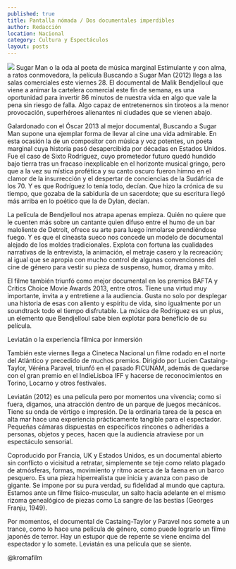 ```yaml
---
published: true
title: Pantalla nómada / Dos documentales imperdibles
author: Redacción
location: Nacional
category: Cultura y Espectáculos
layout: posts
---
```


![](http://i.imgur.com/Nmx5hxtm.jpg)
Sugar Man o la oda al poeta de música marginal
Estimulante y con alma, a ratos conmovedora, la película Buscando a Sugar Man (2012) llega a las salas comerciales este viernes 28. El documental de Malik Bendjelloul que viene a animar la cartelera comercial este fin de semana, es una oportunidad para invertir 86 minutos de nuestra vida en algo que vale la pena sin riesgo de falla. Algo capaz de entretenernos sin tiroteos a la menor provocación, superhéroes alienantes ni ciudades que se vienen abajo.



Galardonado con el Óscar 2013 al mejor documental, Buscando a Sugar Man supone una ejemplar forma de llevar al cine una vida admirable. En esta ocasión la de un compositor con música y voz potentes, un poeta marginal cuya historia pasó desapercibida por décadas en Estados Unidos. Fue el caso de Sixto Rodríguez, cuyo prometedor futuro quedó hundido bajo tierra tras un fracaso inexplicable en el horizonte musical gringo, pero que a la vez su mística profética y su canto oscuro fueron himno en el clamor de la insurrección y el despertar de conciencias de la Sudáfrica de los 70. Y es que Rodríguez lo tenía todo, decían. Que hizo la crónica de su tiempo, que gozaba de la sabiduría de un sacerdote; que su escritura llegó más arriba en lo poético que la de Dylan, decían.



La película de Bendjelloul nos atrapa apenas empieza. Quién no quiere que le cuenten más sobre un cantante quien difuso entre el humo de un bar maloliente de Detroit, ofrece su arte para luego inmolarse prendiéndose fuego. Y es que el cineasta sueco nos concede un modelo de documental alejado de los moldes tradicionales. Explota con fortuna las cualidades narrativas de la entrevista, la animación, el metraje casero y la recreación; al igual que se apropia con mucho control de algunas convenciones del cine de género para vestir su pieza de suspenso, humor, drama y mito.


El filme también triunfó como mejor documental en los premios BAFTA  y Critics Choice Movie Awards 2013, entre otros. Tiene una virtud muy importante, invita a y entretiene a la audiencia. Gusta no solo por desplegar una historia de esas con aliento y espíritu de vida, sino igualmente por un soundtrack todo el tiempo disfrutable. La música de Rodríguez es un plus, un elemento que Bendjelloul sabe bien explotar para beneficio de su película.

Leviatán o la experiencia fílmica por inmersión

También este viernes llega a Cineteca Nacional un filme rodado en el norte del Atlántico y precedido de muchos premios. Dirigido por Lucien Castaing-Taylor, Véréna Paravel, triunfó en el pasado FICUNAM, además de quedarse con el gran premio en el IndieLisboa IFF y hacerse de reconocimientos en Torino, Locarno y otros festivales.



Leviatán (2012) es una película pero por momentos una vivencia; como si fuera, digamos, una atracción dentro de un parque de juegos mecánicos. Tiene su onda de vértigo e impresión. De la ordinaria tarea de la pesca en alta mar hace una experiencia prácticamente tangible para el espectador. Pequeñas cámaras dispuestas en específicos rincones o adheridas a personas, objetos y peces, hacen que la audiencia atraviese por un espectáculo sensorial.



Coproducido por Francia, UK y Estados Unidos, es un documental abierto sin conflicto o vicisitud a retratar, simplemente se teje como relato plagado de atmósferas, formas, movimiento y ritmo acerca de la faena en un barco pesquero. Es una pieza hiperrealista que inicia y avanza con paso de gigante. Se impone por su pura verdad, su fidelidad al mundo que captura. Estamos ante un filme físico-muscular, un salto hacia adelante en el mismo rizoma genealógico de piezas como La sangre de las bestias (Georges Franju, 1949).

Por momentos, el documental de Castaing-Taylor y Paravel nos somete a un trance, como lo hace una película de género, como puede lograrlo un filme japonés de terror. Hay un estupor que de repente se viene encima del espectador y lo somete. Leviatán es una película que se siente.

@kromafilm
